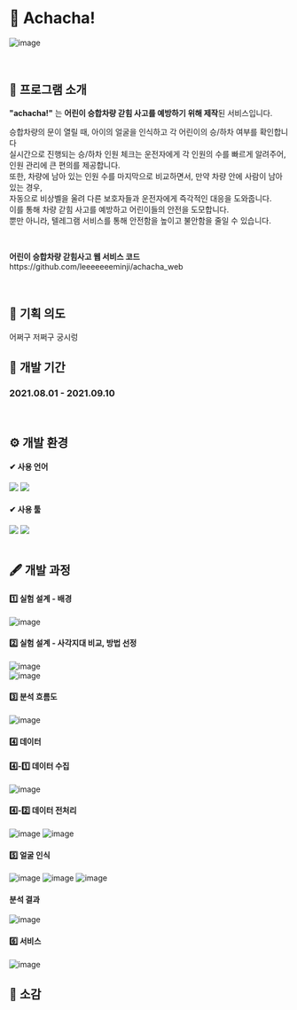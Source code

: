 # 🚌 Achacha!
![image](https://github.com/leeeeeeeminji/achacha_code/assets/87288893/ddba97de-6975-4b41-9177-091fe1c99b0c)

<br>

##  📘 프로그램 소개
<p>
<b>"achacha!"</b> 는 <b>어린이 승합차량 갇힘 사고를 예방하기 위해 제작</b>된 서비스입니다. 
</p>
<p>
승합차량의 문이 열릴 때, 아이의 얼굴을 인식하고 각 어린이의 승/하차 여부를 확인합니다 <br>
실시간으로 진행되는 승/하차 인원 체크는 운전자에게 각 인원의 수를 빠르게 알려주어, 인원 관리에 큰 편의를 제공합니다. <br>
또한, 차량에 남아 있는 인원 수를 마지막으로 비교하면서, 만약 차량 안에 사람이 남아 있는 경우, <br>
자동으로 비상벨을 울려 다른 보호자들과 운전자에게 즉각적인 대응을 도와줍니다. <br>
이를 통해 차량 갇힘 사고를 예방하고 어린이들의 안전을 도모합니다. <br>
뿐만 아니라, 텔레그램 서비스를 통해 안전함을 높이고 불안함을 줄일 수 있습니다. 
</p>
<br>
<p>
  <b>어린이 승합차량 갇힘사고 웹 서비스 코드</b><br>
  https://github.com/leeeeeeeminji/achacha_web
</p>
<br>

## 📌 기획 의도
어쩌구 저쩌구 궁시렁

## 📅 개발 기간
### 2021.08.01 - 2021.09.10

<br>

## ⚙ 개발 환경
#### ✔ 사용 언어
<div>
  <img src="https://img.shields.io/badge/Python-3776AB?style=flat&logo=Python&logoColor=white" />
  <img src="https://img.shields.io/badge/R-276DC3?style=flat&logo=R&logoColor=white" />
</div>

#### ✔ 사용 툴
<div>
  <img src="https://img.shields.io/badge/Jupyter-F37626?style=flat&logo=Jupyter&logoColor=white"/>
  <img src="https://img.shields.io/badge/VisualStudio-5C2D91?style=flat&logo=VisualStudio&logoColor=white"/>
</div>

<br>

## 🖋 개발 과정
#### 1️⃣ 실험 설계 - 배경
![image](https://github.com/leeeeeeeminji/achacha_code/assets/87288893/cd1d2d76-0592-4909-9c28-c076f810a9a8)
<br>
#### 2️⃣ 실험 설계 - 사각지대 비교, 방법 선정
![image](https://github.com/leeeeeeeminji/achacha_code/assets/87288893/3652d982-39d5-4a5f-afac-9170acaf06b6)
<br>
![image](https://github.com/leeeeeeeminji/achacha_code/assets/87288893/0161ea04-91cd-4dbf-9729-f3f86cff1a92)
<br>

#### 3️⃣ 분석 흐름도
![image](https://github.com/leeeeeeeminji/achacha_code/assets/87288893/1fa0e3e0-55af-4d59-aba7-40d4f5129c7e)
<br>

#### 4️⃣ 데이터
#### 4️⃣-1️⃣ 데이터 수집
![image](https://github.com/leeeeeeeminji/achacha_code/assets/87288893/85ecb6ef-e18d-4a57-95c8-53375c3523c4)
<br>

#### 4️⃣-2️⃣ 데이터 전처리
![image](https://github.com/leeeeeeeminji/achacha_code/assets/87288893/1e5845ba-5de4-4f24-80f2-6956ca84741b)
![image](https://github.com/leeeeeeeminji/achacha_code/assets/87288893/0e942cb0-1dff-4472-8f8e-a3d3af27ead9)
<br>

#### 5️⃣ 얼굴 인식
![image](https://github.com/leeeeeeeminji/achacha_code/assets/87288893/4e0c4bb3-80dc-4586-bd67-17f61d4d5d15)
![image](https://github.com/leeeeeeeminji/achacha_code/assets/87288893/501968a1-3b96-4249-bfad-14849527a8d9)
![image](https://github.com/leeeeeeeminji/achacha_code/assets/87288893/999065b9-e2f0-4cb9-99b2-cd7c81fed278)

#### 분석 결과
![image](https://github.com/leeeeeeeminji/achacha_code/assets/87288893/c48c59b4-2060-42d6-a935-7dadf857844a)


#### 6️⃣ 서비스
![image](https://github.com/leeeeeeeminji/achacha_code/assets/87288893/76b65584-0511-4aab-a713-e42b098db400)


## 💬 소감
